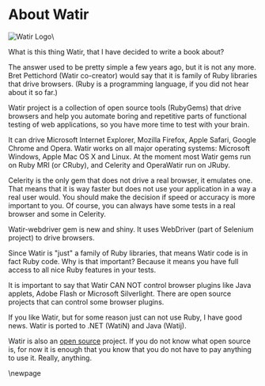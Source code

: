 # About Watir

![Watir Logo](https://github.com/zeljkofilipin/watirbook/raw/master/images/watir-logo-web.jpg)\

What is this thing Watir, that I have decided to write a book about?

The answer used to be pretty simple a few years ago, but it is not any more. Bret Pettichord (Watir co-creator) would say that it is family of Ruby libraries that drive browsers. (Ruby is a programming language, if you did not hear about it so far.)

Watir project is a collection of open source tools (RubyGems) that drive browsers and help you automate boring and repetitive parts of functional testing of web applications, so you have more time to test with your brain.

It can drive Microsoft Internet Explorer, Mozilla Firefox, Apple Safari, Google Chrome and Opera. Watir works on all major operating systems: Microsoft Windows, Apple Mac OS X and Linux. At the moment most Watir gems run on Ruby MRI (or CRuby), and Celerity and OperaWatir run on JRuby.

Celerity is the only gem that does not drive a real browser, it emulates one. That means that it is way faster but does not use your application in a way a real user would. You should make the decision if speed or accuracy is more important to you. Of course, you can always have some tests in a real browser and some in Celerity.

Watir-webdriver gem is new and shiny. It uses WebDriver (part of Selenium project) to drive browsers.

Since Watir is "just" a family of Ruby libraries, that means Watir code is in fact Ruby code. Why is that important? Because it means you have full access to all nice Ruby features in your tests.

It is important to say that Watir CAN NOT control browser plugins like Java applets, Adobe Flash or Microsoft Silverlight. There are open source projects that can control some browser plugins.

If you like Watir, but for some reason just can not use Ruby, I have good news. Watir is ported to .NET (WatiN) and Java (Watij).

Watir is also an [open source] project. If you do not know what open source is, for now it is enough that you know that you do not have to pay anything to use it. Really, anything.

[open source]: http://en.wikipedia.org/wiki/Open_source

\newpage

